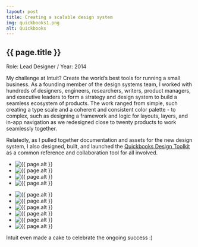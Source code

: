 ```yaml
---
layout: post
title: Creating a scalable design system
img: quickbooks1.png
alt: Quickbooks
---
```

<section>
  <h1>{{ page.title }}</h1>
  <p class="meta">Role: Lead Designer <span class="lt">/</span> Year: 2014</p>
  <p>My challenge at Intuit? Create the world’s best tools for running a small business. As a founding member of the design systems team, I worked with hundreds of designers, engineers, researchers, writers, product managers, and executive leaders to form a strategy and design system to build a seamless ecosystem of products. The work ranged from simple, such creating a type scale and a coherent and consistent color palette - to complex, such as designing a framework and logic for layouts, layers, and in-app navigation as we redesigned close to twenty products to work seamlessly together.</p>
  <p>Relatedly, as I pulled together documentation and assets for the new design system, I also designed, built, and launched the <a href="{{ site.url }}/harmony.html">Quickbooks Design Toolkit</a> as a common reference and collaboration tool for all involved.</p>
</section>

<ul class="grid fade grid-full" id="grid-full">
  <li><img src="{{ site.url }}/img/work/quickbooks1.png" alt="{{ page.alt }}" /></li>  
  <li><img src="{{ site.url }}/img/work/quickbooks2.png" alt="{{ page.alt }}" /></li>  
  <li><img src="{{ site.url }}/img/work/quickbooks3.png" alt="{{ page.alt }}" /></li> 
  <li><img src="{{ site.url }}/img/work/quickbooks10.png" alt="{{ page.alt }}" /></li>  
</ul>
  
<ul class="grid fade" id="grid">
  <li><img src="{{ site.url }}/img/work/quickbooks4.jpg" alt="{{ page.alt }}" /></li>
  <li><img src="{{ site.url }}/img/work/quickbooks5.jpg" alt="{{ page.alt }}" /></li>
  <li><img src="{{ site.url }}/img/work/quickbooks6.jpg" alt="{{ page.alt }}" /></li>
  <li><img src="{{ site.url }}/img/work/quickbooks7.jpg" alt="{{ page.alt }}" /></li>
  <li><img src="{{ site.url }}/img/work/quickbooks8.jpg" alt="{{ page.alt }}" /></li>
  <li><img src="{{ site.url }}/img/work/quickbooks9.jpg" alt="{{ page.alt }}" /></li>
</ul>

<section>
  <p>Intuit even made a cake to celebrate the ongoing success :)</p>
</section>
